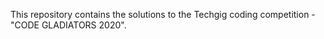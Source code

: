 
This repository contains the solutions to the Techgig coding competition - "CODE GLADIATORS 2020".
